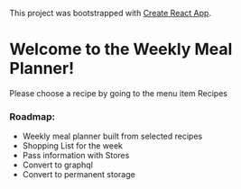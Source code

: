 This project was bootstrapped with [Create React App](https://github.com/facebook/create-react-app).

# Welcome to the Weekly Meal Planner!</h1>
  Please choose a recipe by going to the menu item Recipes
  ### Roadmap:
  - Weekly meal planner built from selected recipes
  - Shopping List for the week
  - Pass information with Stores
  - Convert to graphql
  - Convert to permanent storage